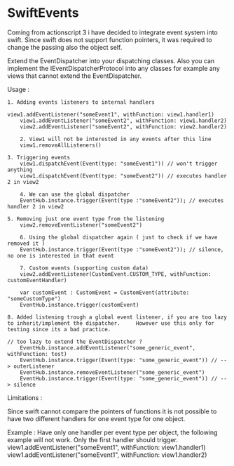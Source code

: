 # SwiftEvents
Coming from actionscript 3 i have decided to integrate event system into swift. Since swift does not support function pointers, it was required to change the passing also the object self.

Extend the EventDispatcher into your dispatching classes. Also you can implement the IEventDispatcherProtocol into any classes for example any views that cannot extend the EventDispatcher.

Usage : 

	1. Adding events listeners to internal handlers
       
	view1.addEventListener("someEvent1", withFunction: view1.handler1)
        view1.addEventListener("someEvent2", withFunction: view1.handler2)
        view2.addEventListener("someEvent2", withFunction: view2.handler2)
        
        2. View1 will not be interested in any events after this line
        view1.removeAllListeners()
        
	3. Triggering events
        view1.dispatchEvent(Event(type: "someEvent1")) // won't trigger anything
        view1.dispatchEvent(Event(type: "someEvent2")) // executes handler 2 in view2
        
        4. We can use the global dispatcher
        EventHub.instance.trigger(Event(type :"someEvent2")); // executes handler 2 in view2
        
	5. Removing just one event type from the listening
        view2.removeEventListener("someEvent2")
        
        6. Using the global dispatcher again ( just to check if we have removed it )
        EventHub.instance.trigger(Event(type :"someEvent2")); // silence, no one is interested in that event
        
        7. Custom events (supporting custom data)
        view2.addEventListener(CustomEvent.CUSTOM_TYPE, withFunction: customEventHandler)
        
        var customEvent : CustomEvent = CustomEvent(attribute: "someCustomType")
        EventHub.instance.trigger(customEvent)
	
	8. Added listening trough a global event listener, if you are too lazy to inherit/implement the dispatcher. 	However use this only for testing since its a bad practice.

	// too lazy to extend the EventDispatcher ?
        EventHub.instance.addEventListener("some_generic_event", withFunction: test)
        EventHub.instance.trigger(Event(type: "some_generic_event")) // --> outerListener
        EventHub.instance.removeEventListener("some_generic_event")
        EventHub.instance.trigger(Event(type: "some_generic_event")) // --> silence


Limitations :

Since swift cannot compare the pointers of functions it is not possible to have two different handlers for one event type for one object.

Example : Have only one handler per event type per object, the following example will not work. Only the first handler should trigger.
	view1.addEventListener("someEvent1", withFunction: view1.handler1)
	view1.addEventListener("someEvent1", withFunction: view1.handler2)	

